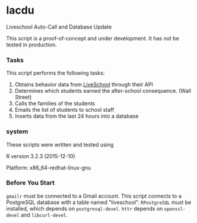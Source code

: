 # lacdu
Liveschool Auto-Call and Database Update

This script is a proof-of-concept and under development. It has not be tested in production.

### Tasks
This script performs the following tasks:

1. Obtains behavior data from [LiveSchool](http://www.liveschoolinc.com) through their API
2. Determines which students earned the after-school consequence. (Wall Street)
3. Calls the families of the students
4. Emails the list of students to school staff
5. Inserts data from the last 24 hours into a database

### system

These scripts were written and tested using 

R version 3.2.3 (2015-12-10)

Platform: x86_64-redhat-linux-gnu

### Before You Start

`gmailr` must be connected to a Gmail account. This script connects to a PostgreSQL database with a table named "liveschool". `RPostgreSQL` must be installed, which depends on `postgresql-devel`. `httr` depends on `openssl-devel` and `libcurl-devel`. 